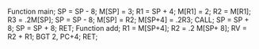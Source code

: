 Function main;
SP = SP - 8;
M[SP] = 3;
R1 = SP + 4;
M[R1] = 2;
R2 = M[R1];
R3 = .2M[SP];
SP = SP - 8;
M[SP] = R2;
M[SP+4] = .2R3;
CALL<add>;
SP = SP + 8;
SP = SP + 8;
RET;
Function add;
R1 = M[SP+4];
R2 = .2 M[SP+ 8];
RV = R2 + R1;
BGT 2, PC+4;
RET;
